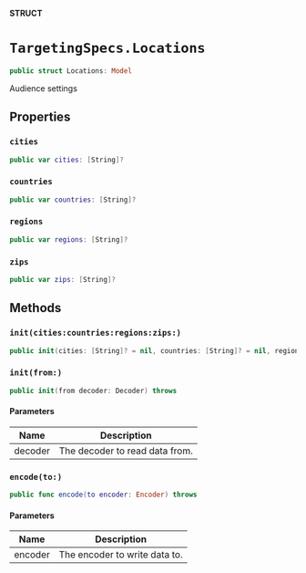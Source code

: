 **STRUCT**

# `TargetingSpecs.Locations`

```swift
public struct Locations: Model
```

Audience settings

## Properties
### `cities`

```swift
public var cities: [String]?
```

### `countries`

```swift
public var countries: [String]?
```

### `regions`

```swift
public var regions: [String]?
```

### `zips`

```swift
public var zips: [String]?
```

## Methods
### `init(cities:countries:regions:zips:)`

```swift
public init(cities: [String]? = nil, countries: [String]? = nil, regions: [String]? = nil, zips: [String]? = nil)
```

### `init(from:)`

```swift
public init(from decoder: Decoder) throws
```

#### Parameters

| Name | Description |
| ---- | ----------- |
| decoder | The decoder to read data from. |

### `encode(to:)`

```swift
public func encode(to encoder: Encoder) throws
```

#### Parameters

| Name | Description |
| ---- | ----------- |
| encoder | The encoder to write data to. |
